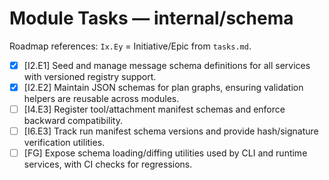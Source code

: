 # Module Tasks — internal/schema

Roadmap references: `Ix.Ey` = Initiative/Epic from `tasks.md`.

- [x] [I2.E1] Seed and manage message schema definitions for all services with versioned registry support.
- [x] [I2.E2] Maintain JSON schemas for plan graphs, ensuring validation helpers are reusable across modules.
- [ ] [I4.E3] Register tool/attachment manifest schemas and enforce backward compatibility.
- [ ] [I6.E3] Track run manifest schema versions and provide hash/signature verification utilities.
- [ ] [FG] Expose schema loading/diffing utilities used by CLI and runtime services, with CI checks for regressions.

